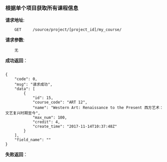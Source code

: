 ### 根据单个项目获取所有课程信息

**请求地址**:
```
    GET     /source/project/[project_id]/my_course/
```

**请求参数**:
```
    无
```

**成功返回**：
```

{
    "code": 0,
    "msg": "请求成功",
    "data": [
        {
            "id": 15,
            "course_code": "ART 12",
            "name": "Western Art: Renaissance to the Present 西方艺术：文艺复兴时期至今",
            "max_num": 100,
            "credit": 4,
            "create_time": "2017-11-14T10:37:48Z"
        }
    ],
    "field_name": ""
}
```

**失败返回**：
```

```
